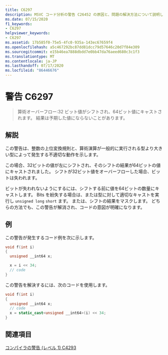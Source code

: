 ```yaml
---
title: C6297
description: MSVC コード分析の警告 C26452 の原因と、問題の解決方法について説明します。
ms.date: 07/15/2020
f1_keywords:
- C6297
helpviewer_keywords:
- C6297
ms.assetid: 17b585f0-75e5-4fc0-935a-143ec67659f4
ms.openlocfilehash: a5c467292bc87dd81dcc79d57646c20d7f84e309
ms.sourcegitcommit: e15b46ea7888dbdd7e0bb47da76aeed680c3c1f3
ms.translationtype: MT
ms.contentlocale: ja-JP
ms.lasthandoff: 07/17/2020
ms.locfileid: "86446676"
---
```

# <a name="warning-c6297"></a>警告 C6297

> 算術オーバーフロー:32 ビット値がシフトされ、64ビット値にキャストされます。 結果は予期した値にならないことがあります。

## <a name="remarks"></a>解説

この警告は、整数の上位変換規則と、算術演算が一般的に実行される型より大きい型によって発生する不適切な動作を示します。

この場合、32ビットの値が左にシフトされ、そのシフトの結果が64ビットの値にキャストされました。 シフトが32ビット値をオーバーフローした場合、ビットは失われます。

ビットが失われないようにするには、シフトする前に値を64ビットの数量にキャストします。 Bits を紛失する場合は、または型に対して適切なキャストを実行し `unsigned long` `short` ます。 または、シフトの結果をマスクします。 どちらの方法でも、この警告が解消され、コードの意図が明確になります。

## <a name="example"></a>例

この警告が発生するコード例を次に示します。

```cpp
void f(int i)
{
  unsigned __int64 x;

  x = i << 34;
  // code
}
```

この警告を解決するには、次のコードを使用します。

```cpp
void f(int i)
{
  unsigned __int64 x;
  // code
  x = static_cast<unsigned __int64>(i) << 34;
}
```

## <a name="see-also"></a>関連項目

[コンパイラの警告 (レベル 1) C4293](/cpp/error-messages/compiler-warnings/compiler-warning-level-1-c4293)
